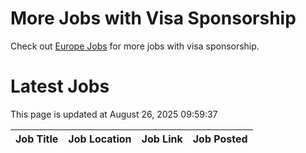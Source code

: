 # More Jobs with Visa Sponsorship

Check out [Europe Jobs](https://github.com/sureshparimi/europejobs#latest-jobs) for more jobs with visa sponsorship.

# Latest Jobs

This page is updated at August 26, 2025 09:59:37

| Job Title | Job Location | Job Link | Job Posted |
| --- | --- | --- | --- |
